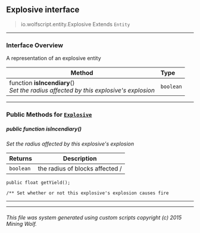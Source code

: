 ## Explosive __interface__

>io.wolfscript.entity.Explosive
>Extends `Entity`

---

### Interface Overview

A representation of an explosive entity

Method | Type   
--- | :--- 
 function __isIncendiary__() <br> _Set the radius affected by this explosive's explosion_ | `boolean`



---


### Public Methods for [`Explosive`](Explosive.md)

##### <a id='isincendiary'></a>public  function __isIncendiary__()

_Set the radius affected by this explosive's explosion_

Returns | Description
--- | --- 
`boolean` | the radius of blocks affected /
    public float getYield();

    /** Set whether or not this explosive's explosion causes fire


---
---


###### This file was system generated using custom scripts copyright (c) 2015 Mining Wolf.
	

